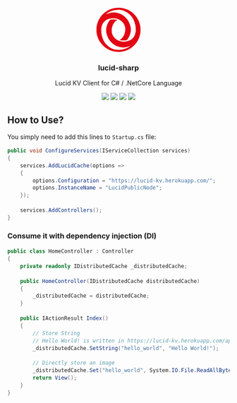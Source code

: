 <p align="center">
  <p align="center">
    <img src="https://github.com/lucid-kv/deploy-templates/blob/master/lucid.png?raw=true" height="100" alt="Lucid KV" />
  </p>
  <h3 align="center">
    lucid-sharp
  </h3>
  <p align="center">
    Lucid KV Client for C# / .NetCore Language
  </p>
  <p align="center">
    <a href="https://github.com/lucid-kv/lucid/actions?workflow=Lucid"><img src="https://github.com/lucid-kv/lucid/workflows/Lucid/badge.svg" /></a>
    <a href="https://www.rust-lang.org/"><img src="https://img.shields.io/badge/Made%20With-Rust-dea584" /></a>
    <a href="https://github.com/lucid-kv/lucid/blob/master/LICENSE.md"><img src="https://img.shields.io/badge/license-MIT-lightgrey.svg" /></a>
    <a href="https://discord.gg/mZz67M6"><img src="https://img.shields.io/badge/Discord-Server-7289DA" /></a>
  </p>
</p>

## How to Use?

You simply need to add this lines to `Startup.cs` file:

```csharp
public void ConfigureServices(IServiceCollection services)
{
    services.AddLucidCache(options =>
    {
        options.Configuration = "https://lucid-kv.herokuapp.com/";
        options.InstanceName = "LucidPublicNode";
    });

    services.AddControllers();
}
```

### Consume it with dependency injection (DI)

```csharp
public class HomeController : Controller
{
    private readonly IDistributedCache _distributedCache;

    public HomeController(IDistributedCache distributedCache)
    {
        _distributedCache = distributedCache;
    }

    public IActionResult Index()
    {
        // Store String
        // Hello World! is written in https://lucid-kv.herokuapp.com/api/kv/hello_world
        _distributedCache.SetString("hello_world", "Hello World!");        

        // Directly store an image
        _distributedCache.Set("hello_world", System.IO.File.ReadAllBytes("/tmp/profile_picture.jpg"));
        return View();
    }
}
```
